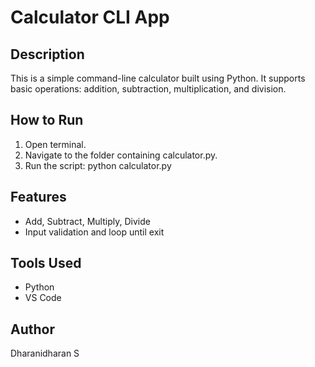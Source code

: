 # Calculator CLI App

## Description
This is a simple command-line calculator built using Python. It supports basic operations: addition, subtraction, multiplication, and division.

## How to Run
1. Open terminal.
2. Navigate to the folder containing calculator.py.
3. Run the script: python calculator.py

## Features
- Add, Subtract, Multiply, Divide
- Input validation and loop until exit

## Tools Used
- Python
- VS Code

## Author
Dharanidharan S
